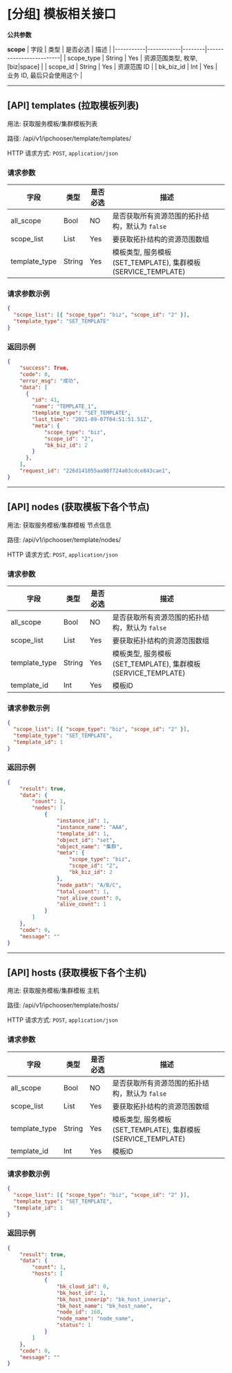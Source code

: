 # [分组] 模板相关接口

**公共参数**

**scope**
| 字段 | 类型 | 是否必选 | 描述 |
|-----------|------------|--------|-------------------------|
| scope_type | String | Yes | 资源范围类型, 枚举, [biz|space] |
| scope_id | String | Yes | 资源范围 ID |
| bk_biz_id | Int | Yes | 业务 ID, 最后只会使用这个 |

<hr>

## [API] templates (拉取模板列表)

用法: 获取服务模板/集群模板列表

路径: /api/v1/ipchooser/template/templates/

HTTP 请求方式: `POST`, `application/json`

### 请求参数

| 字段       | 类型 | 是否必选 | 描述                                           |
| ---------- | ---- | -------- | ---------------------------------------------- |
| all_scope  | Bool | NO       | 是否获取所有资源范围的拓扑结构，默认为 `false` |
| scope_list | List | Yes      | 要获取拓扑结构的资源范围数组                   |
| template_type | String | Yes | 模板类型, 服务模板(SET_TEMPLATE), 集群模板(SERVICE_TEMPLATE) |

### 请求参数示例

```json
{
  "scope_list": [{ "scope_type": "biz", "scope_id": "2" }],
  "template_type": "SET_TEMPLATE"
}
```

### 返回示例

```json
{
    "success": True,
    "code": 0,
    "error_msg": "成功",
    "data": [
      {
        "id": 41,
        "name": "TEMPLATE_1",
        "template_type": "SET_TEMPLATE",
        "last_time": "2021-09-07T04:51:51.51Z",
        "meta": {
            "scope_type": "biz",
            "scope_id": "2",
            "bk_biz_id": 2
        }
      },
    ],
    "request_id": "226d141055aa98f724a03cdce843cae1",
}
```

<hr>

## [API] nodes (获取模板下各个节点)

用法: 获取服务模板/集群模板 节点信息

路径: /api/v1/ipchooser/template/nodes/

HTTP 请求方式: `POST`, `application/json`

### 请求参数

| 字段       | 类型 | 是否必选 | 描述                                           |
| ---------- | ---- | -------- | ---------------------------------------------- |
| all_scope  | Bool | NO       | 是否获取所有资源范围的拓扑结构，默认为 `false` |
| scope_list | List | Yes      | 要获取拓扑结构的资源范围数组                   |
| template_type | String | Yes | 模板类型, 服务模板(SET_TEMPLATE), 集群模板(SERVICE_TEMPLATE) |
| template_id | Int | Yes | 模板ID |

### 请求参数示例

```json
{
  "scope_list": [{ "scope_type": "biz", "scope_id": "2" }],
  "template_type": "SET_TEMPLATE",
  "template_id": 1
}
```

### 返回示例

```json
{
    "result": true,
    "data": {
        "count": 1,
        "nodes": [
            {
                "instance_id": 1,
                "instance_name": "AAA",
                "template_id": 1,
                "object_id": "set",
                "object_name": "集群",
                "meta": {
                    "scope_type": "biz",
                    "scope_id": "2",
                    "bk_biz_id": 2
                },
                "node_path": "A/B/C",
                "total_count": 1,
                "not_alive_count": 0,
                "alive_count": 1
            }
        ]
    },
    "code": 0,
    "message": ""
}
```

<hr>

## [API] hosts (获取模板下各个主机)

用法: 获取服务模板/集群模板 主机

路径: /api/v1/ipchooser/template/hosts/

HTTP 请求方式: `POST`, `application/json`

### 请求参数

| 字段       | 类型 | 是否必选 | 描述                                           |
| ---------- | ---- | -------- | ---------------------------------------------- |
| all_scope  | Bool | NO       | 是否获取所有资源范围的拓扑结构，默认为 `false` |
| scope_list | List | Yes      | 要获取拓扑结构的资源范围数组                   |
| template_type | String | Yes | 模板类型, 服务模板(SET_TEMPLATE), 集群模板(SERVICE_TEMPLATE) |
| template_id | Int | Yes | 模板ID |

### 请求参数示例

```json
{
  "scope_list": [{ "scope_type": "biz", "scope_id": "2" }],
  "template_type": "SET_TEMPLATE",
  "template_id": 1
}
```

### 返回示例

```json
{
    "result": true,
    "data": {
        "count": 1,
        "hosts": [
            {
                "bk_cloud_id": 0,
                "bk_host_id": 1,
                "bk_host_innerip": "bk_host_innerip",
                "bk_host_name": "bk_host_name",
                "node_id": 160,
                "node_name": "node_name",
                "status": 1
            }
        ]
    },
    "code": 0,
    "message": ""
}
```
